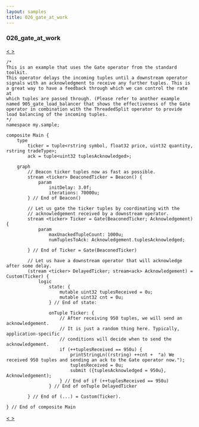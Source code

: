 ```yaml
---
layout: samples
title: 026_gate_at_work
---
```


### 026_gate_at_work

<div class="sampleNav"><a class="button" href="/streamsx.documentation/samples/spl-for-beginner/025_dynamic_filter_at_work_my_sample_Main_spl/"> < </a><a class="button" href="/streamsx.documentation/samples/spl-for-beginner/027_java_op_at_work_my_sample_Main_spl/"> > </a>
</div>

~~~~~~
/*
This is an example that uses the Gate operator from the standard toolkit.
This operator delays the incoming tuples until a downstream operator 
signals with an acknowledgment to receive any further tuples. This is 
a great way to have a feedback through which we can control the rate at
which tuples are passed through. (Please refer to another example
named 905_gate_load_balancer that shows the effectiveness of the Gate
operator in combination with the ThreadedSplit operator to provide
load balancing of the incoming tuples.
*/
namespace my.sample;

composite Main {
	type
		ticker = tuple<rstring symbol, float32 price, uint32 quantity, rstring tradeType>;
		ack = tuple<uint32 tuplesAcknowledged>;

	graph
		// Beacon ticker tuples now as fast as possible.
		stream <ticker> BeaconedTicker = Beacon() {
			param
				initDelay: 3.0f;
				iterations: 70000u;
		} // End of Beacon()

		// Let us gate the ticker tuples by coordinating with the
		// acknowledgement received by a downstream operator.
		stream <ticker> Ticker = Gate(BeaconedTicker; Acknowledgement) {
			param
				maxUnackedTupleCount: 1000u;
				numTuplesToAck: Acknowledgement.tuplesAcknowledged;
			
		} // End of Ticker = Gate(BeaconedTicker)
		
		// Let us have a downstream operator that will acknowledge after some delay.
		(stream <ticker> DelayedTicker; stream<ack> Acknowledgement) = Custom(Ticker) {
			logic
				state: {
					mutable uint32 tuplesReceived = 0u;
					mutable uint32 cnt = 0u;
				} // End of state:
				
				onTuple Ticker: {
					// After receiving 950 tuples, we will send an acknowledgement.
					// It is just a random thing here. Typically, application-specific
					// conditions will decide when to send the acknowledgement.
					if (++tuplesReceived == 950u) {
						printStringLn((rstring) ++cnt +  "a) We received 950 tuples and sending an ack to the Gate operator now.");
						tuplesReceived = 0u;
						submit ({tuplesAcknowledged = 950u}, Acknowledgement);
					} // End of if (++tuplesReceived == 950u)
				} // End of onTuple DelayedTicker
				
		} // End of (...) = Custom(Ticker).
					
} // End of composite Main

~~~~~~

<div class="sampleNav"><a class="button" href="/streamsx.documentation/samples/spl-for-beginner/025_dynamic_filter_at_work_my_sample_Main_spl/"> < </a><a class="button" href="/streamsx.documentation/samples/spl-for-beginner/027_java_op_at_work_my_sample_Main_spl/"> > </a>
</div>

